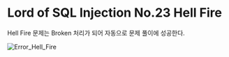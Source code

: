 # Lord of SQL Injection No.23 Hell Fire

Hell Fire 문제는 Broken 처리가 되어 자동으로 문제 풀이에 성공한다.

![Error_Hell_Fire](C:\Users\dsm2017\Desktop\재훈\Github\los_writeup\Image)
